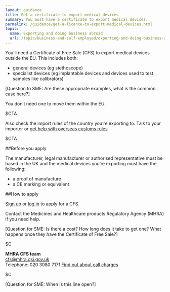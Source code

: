 ```yaml
---
layout: guidance
title: Get a certificate to export medical devices
summary: You must have a certificate to export medical devices.
permalink: /guidance/get-a-licence-to-export-medical-devices.html
topic:
  name: Exporting and doing business abroad
  url: /topic/business-and-self-employed/exporting-and-doing-business-abroad.html
---
```

You’ll need a Certificate of Free Sale (CFS) to export medical devices outside the EU. This includes both:

* general devices (eg stethoscope)
* specialist devices (eg implantable devices and devices used to test samples like calibrators)

[Question to SME: Are these appropriate examples, what is the common case here?]

You don’t need one to move them within the EU.

$CTA

Also check the import rules of the country you’re exporting to. Talk to your importer or [get help with overseas customs rules](/answer/choosing-export-market-ukti.html)

$CTA

##Before you apply

The manufacturer, legal manufacturer or authorised representative must be based in the UK and the medical devices you’re exporting must have the following:

* a proof of manufacture 
* a CE marking or equivalent 

##How to apply

[Sign up](https://aic.mhra.gov.uk/CFS/cfsSystem.nsf/cfsRegA?Open) or [log in](https://aic.mhra.gov.uk/cfs/cfssystem.nsf/frmlogin) to apply for a CFS.

Contact the Medicines and Healthcare products Regulatory Agency (MHRA) if you need help.

[Question for SME: Is there a cost? How long does it take to get one? What happens once they have the Certificate of Free Sale?]

$C 

**MHRA CFS team**     
[cfs@mhra.gsi.gov.uk](mailto:cfs@mhra.gsi.gov.uk)   
Telephone: 020 3080 7171
[Find out about call charges](/call-charges)    

$C

[Question for SME: When is this line open?]









